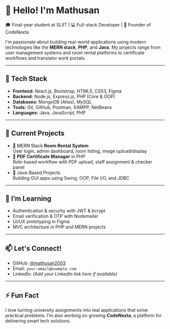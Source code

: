 # 👋 Hello! I'm Mathusan

🎓 Final-year student at SLIIT | 💻 Full-stack Developer | 🚀 Founder of CodeNexta

I'm passionate about building real-world applications using modern technologies like the **MERN stack**, **PHP**, and **Java**. My projects range from user management systems and room rental platforms to certificate workflows and translator work portals.

---

## 🔧 Tech Stack

- **Frontend:** React.js, Bootstrap, HTML5, CSS3, Figma
- **Backend:** Node.js, Express.js, PHP (Core & OOP)
- **Databases:** MongoDB (Atlas), MySQL
- **Tools:** Git, GitHub, Postman, XAMPP, NetBeans
- **Languages:** Java, JavaScript, PHP

---

## 🚀 Current Projects

- 🔐 MERN Stack **Room Rental System**  
  User login, admin dashboard, room listing, image upload/display  
- 📝 **PDF Certificate Manager** in PHP  
  Role-based workflow with PDF upload, staff assignment & checker panel  
- 📘 Java-Based Projects  
  Building GUI apps using Swing, OOP, File I/O, and JDBC

---

## 🧠 I’m Learning

- Authentication & security with JWT & bcrypt  
- Email verification & OTP with Nodemailer  
- UI/UX prototyping in Figma  
- MVC architecture in PHP and MERN projects

---

## 📫 Let's Connect!

- GitHub: [@mathusan2003](https://github.com/mathusan2003)
- Email: `your-email@example.com`
- LinkedIn: *(Add your LinkedIn link here if available)*

---

## ⚡ Fun Fact

I love turning university assignments into real applications that solve practical problems. I'm also working on growing **CodeNexta**, a platform for delivering smart tech solutions.

